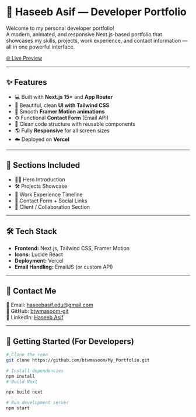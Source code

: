 # 🚀 Haseeb Asif — Developer Portfolio

Welcome to my personal developer portfolio!  
A modern, animated, and responsive Next.js-based portfolio that showcases my skills, projects, work experience, and contact information — all in one powerful interface.

[🌐 Live Preview](https://my-portfolio-haseeb-dev.vercel.app/)

---

## ✨ Features

- 💻 Built with **Next.js 15+** and **App Router**
- 🎨 Beautiful, clean **UI with Tailwind CSS**
- 🎥 Smooth **Framer Motion animations**
- ⚙️ Functional **Contact Form** (Email API)
- 🧠 Clean code structure with reusable components
- 🌎 Fully **Responsive** for all screen sizes
- ☁️ Deployed on **Vercel**

---

## 📸 Sections Included

- 🧑‍💻 Hero Introduction
- 🛠️ Projects Showcase
- 💼 Work Experience Timeline
- 💬 Contact Form + Social Links
- 🤝 Client / Collaboration Section

---

## 🛠️ Tech Stack

- **Frontend:** Next.js, Tailwind CSS, Framer Motion
- **Icons:** Lucide React
- **Deployment:** Vercel
- **Email Handling:** EmailJS (or custom API)

---

## 📩 Contact Me

📧 Email: [haseebasif.edu@gmail.com](https://mail.google.com/mail/?view=cm&fs=1&to=haseebasif.edu@gmail.com)  
🐙 GitHub: [btwmasoom-git](https://github.com/btwmasoom)  
🔗 LinkedIn: [Haseeb Asif](https://www.linkedin.com/in/haseeb-asif-5b0a18370)

---

## 📁 Getting Started (For Developers)

```bash
# Clone the repo
git clone https://github.com/btwmasoom/My_Portfolio.git

# Install dependencies
npm install
# Build Next 

npx build next 

# Run development server
npm start
